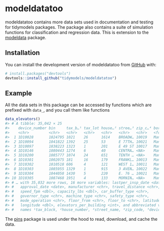 
<!-- README.md is generated from README.Rmd. Please edit that file -->

# modeldatatoo

<!-- badges: start -->
<!-- badges: end -->

modeldatatoo contains more data sets used in documentation and testing
for tidymodels packages. The package also contains a suite of simulation
functions for classification and regression data. This is extension to
the [modeldata](https://modeldata.tidymodels.org/) package.

## Installation

You can install the development version of modeldatatoo from
[GitHub](https://github.com/) with:

``` r
# install.packages("devtools")
devtools::install_github("tidymodels/modeldatatoo")
```

## Example

All the data sets in this package can be accessed by functions which are
prefixed with `data_`, and you call them like functions

``` r
data_elevators()
#> # A tibble: 35,042 × 25
#>    device_number bin     tax_b…¹ tax_lot house…² stree…³ zip_c…⁴ borough devic…⁵
#>    <chr>         <chr>   <chr>   <chr>   <chr>   <chr>   <chr>   <fct>   <chr>  
#>  1 1D10028       1024795 1021    26      1614    BROADW… 10019   Manhat… Dumbwa…
#>  2 1D10094       1041822 1392    25      53      E 77TH… 10021   Manhat… Dumbwa…
#>  3 1D10097       1038223 1323    1       201     E 49 ST 10017   Manhat… Dumbwa…
#>  4 1D10146       1080443 1274    6       40      CENTRA… <NA>    Manhat… Dumbwa…
#>  5 1D10200       1085777 1074    24      651     TENTH … <NA>    Manhat… Dumbwa…
#>  6 1D10301       1002075 181     16      179     FRANKL… 10013   Manhat… Dumbwa…
#>  7 1D10302       1010518 606     4       121     WEST 1… 10011   Manhat… Dumbwa…
#>  8 1D10303       1085955 1329    1       915     3 AVEN… 10022   Manhat… Dumbwa…
#>  9 1D10304       1044058 1430    5       220     E. 76 … 10021   Manhat… Dumbwa…
#> 10 1D10305       1087468 1951    4       133     MORNIN… <NA>    Manhat… Dumbwa…
#> # … with 35,032 more rows, 16 more variables: lastper_insp_date <date>,
#> #   approval_date <date>, manufacturer <chr>, travel_distance <chr>,
#> #   speed_fpm <dbl>, capacity_lbs <dbl>, car_buffer_type <chr>,
#> #   governor_type <chr>, machine_type <chr>, safety_type <chr>,
#> #   mode_operation <chr>, floor_from <chr>, floor_to <chr>, latitude <dbl>,
#> #   longitude <dbl>, elevators_per_building <int>, and abbreviated variable
#> #   names ¹​tax_block, ²​house_number, ³​street_name, ⁴​zip_code, ⁵​device_type
```

The [pins](https://pins.rstudio.com/) package is used under the hood to
read, download, and cache the data.
